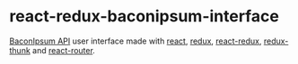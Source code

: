 # react-redux-baconipsum-interface
[BaconIpsum API](https://baconipsum.com/) user interface made with [react](https://github.com/facebook/react), [redux](https://github.com/reactjs/redux), [react-redux](https://github.com/reactjs/react-redux), [redux-thunk](https://github.com/gaearon/redux-thunk) and [react-router](https://github.com/ReactTraining/react-router).